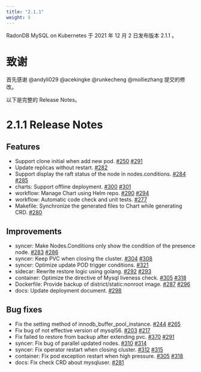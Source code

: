 ```yaml
---
title: "2.1.1"
weight: 5
---
```


RadonDB MySQL on Kubernetes 于 2021 年 12 月 2 日发布版本 2.1.1 。

# **致谢**

首先感谢 @andyli029 @acekingke @runkecheng @molliezhang 提交的修改。


以下是完整的 Release Notes。

# **2.1.1 Release Notes**

## Features
- Support clone initial when add new pod. [#250](https://github.com/radondb/radondb-mysql-kubernetes/issues/250) [#291](https://github.com/radondb/radondb-mysql-kubernetes/pull/291)
- Update replicas without restart. [#282](https://github.com/radondb/radondb-mysql-kubernetes/pull/282)
- Support display the raft status of the node in nodes.conditions. [#284](https://github.com/radondb/radondb-mysql-kubernetes/issues/284) [#285](https://github.com/radondb/radondb-mysql-kubernetes/pull/285)
- charts: Support offline deployment. [#300](https://github.com/radondb/radondb-mysql-kubernetes/issues/300) [#301](https://github.com/radondb/radondb-mysql-kubernetes/pull/301)
- workflow: Manage Chart using Helm repo. [#290](https://github.com/radondb/radondb-mysql-kubernetes/issues/290) [#294](https://github.com/radondb/radondb-mysql-kubernetes/pull/294)
- workflow: Automatic code check and unit tests. [#277](https://github.com/radondb/radondb-mysql-kubernetes/pull/277)
- Makefile: Synchronize the generated files to Chart while generating CRD. [#280](https://github.com/radondb/radondb-mysql-kubernetes/pull/280)

## Improvements
- syncer: Make Nodes.Conditions only show the condition of the presence node. [#283](https://github.com/radondb/radondb-mysql-kubernetes/issue/283) [#286](https://github.com/radondb/radondb-mysql-kubernetes/pull/286)
- syncer: Keep PVC when closing the cluster. [#304](https://github.com/radondb/radondb-mysql-kubernetes/issue/304) [#308](https://github.com/radondb/radondb-mysql-kubernetes/pull/308)
- syncer: Optimize update POD trigger conditions. [#321](https://github.com/radondb/radondb-mysql-kubernetes/pull/321)
- sidecar: Rewrite restore logic using golang. [#292](https://github.com/radondb/radondb-mysql-kubernetes/issue/292) [#293](https://github.com/radondb/radondb-mysql-kubernetes/pull/293)
- container: Optimize the directive of Mysql liveness check. [#305](https://github.com/radondb/radondb-mysql-kubernetes/issue/305) [#318](https://github.com/radondb/radondb-mysql-kubernetes/pull/318)
- Dockerfile: Provide backup of district/static:nonroot image. [#287](https://github.com/radondb/radondb-mysql-kubernetes/issue/287) [#296](https://github.com/radondb/radondb-mysql-kubernetes/pull/277)
- docs: Update deployment document. [#298](https://github.com/radondb/radondb-mysql-kubernetes/pull/298)

## Bug fixes
- Fix the setting method of innodb_buffer_pool_instance. [#244](https://github.com/radondb/radondb-mysql-kubernetes/issue/244) [#265](https://github.com/radondb/radondb-mysql-kubernetes/pull/265)
- Fix bug of not effective version of mysql56. [#203](https://github.com/radondb/radondb-mysql-kubernetes/issue/203) [#217](https://github.com/radondb/radondb-mysql-kubernetes/pull/217)
- Fix failed to restore from backup after extending pvc. [#370](https://github.com/radondb/radondb-mysql-kubernetes/issue/370) [#291](https://github.com/radondb/radondb-mysql-kubernetes/pull/291)
- syncer: Fix bug of parallel updated nodes. [#310](https://github.com/radondb/radondb-mysql-kubernetes/issue/310) [#314](https://github.com/radondb/radondb-mysql-kubernetes/pull/314)
- syncer: Fix operator restart when closing cluster. [#312](https://github.com/radondb/radondb-mysql-kubernetes/issue/312) [#315](https://github.com/radondb/radondb-mysql-kubernetes/pull/315)
- container: Fix pod exception restart when high pressure. [#305](https://github.com/radondb/radondb-mysql-kubernetes/pull/277) [#318](https://github.com/radondb/radondb-mysql-kubernetes/pull/305)
- docs: Fix check CRD about mysqluser. [#281](https://github.com/radondb/radondb-mysql-kubernetes/pull/281)




